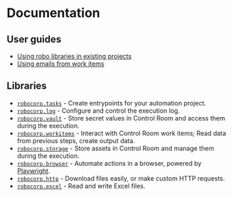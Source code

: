 # Documentation

## User guides

- [Using robo libraries in existing projects](using-with-rcc.md)
- [Using emails from work items](workitems-email.md)

## Libraries

- [`robocorp.tasks`](../tasks/docs/README.md) - Create entrypoints for your automation project.
- [`robocorp.log`](../log/docs/README.md) - Configure and control the execution log.
- [`robocorp.vault`](../vault/docs/README.md) - Store secret values in Control Room and access them during the execution.
- [`robocorp.workitems`](../workitems/docs/README.md) - Interact with Control Room work items; Read data from previous steps, create output data.
- [`robocorp.storage`](../storage/docs/README.md) - Store assets in Control Room and manage them during the execution.
- [`robocorp.browser`](../browser/docs/README.md) - Automate actions in a browser, powered by [Playwright](https://playwright.dev/).
- [`robocorp.http`](../http/docs/README.md) - Download files easily, or make custom HTTP requests.
- [`robocorp.excel`](../excel/docs/README.md) - Read and write Excel files.

